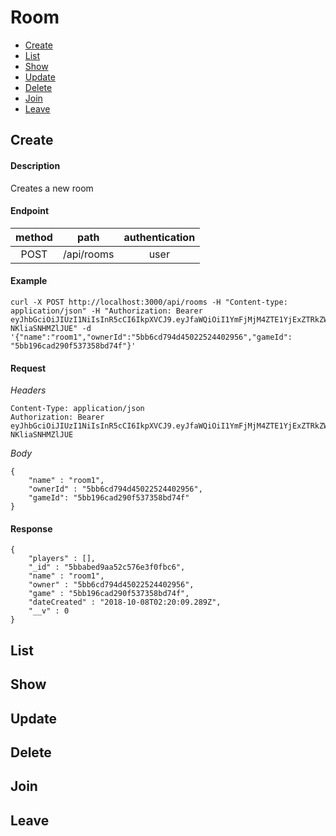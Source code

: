 # Room

- [Create](#create)
- [List](#list)
- [Show](#show)
- [Update](#update)
- [Delete](#delete)
- [Join](#join)
- [Leave](#leave)

## Create

#### Description

Creates a new room

#### Endpoint

| method | path | authentication |
| :-: | :-: | :-: |
| POST | /api/rooms | user |

#### Example

    curl -X POST http://localhost:3000/api/rooms -H "Content-type: application/json" -H "Authorization: Bearer eyJhbGciOiJIUzI1NiIsInR5cCI6IkpXVCJ9.eyJfaWQiOiI1YmFjMjM4ZTE1YjExZTRkZWJjOGIxMTgiLCJuYW1lIjoidXNlcl9uYW1lIiwiaXNBZG1pbiI6ZmFsc2UsImlhdCI6MTUzODAwNzk1MH0.a1b5cVZX0K5fTm7fcFXjmiWD7LI1-NKliaSNHMZlJUE" -d '{"name":"room1","ownerId":"5bb6cd794d45022524402956","gameId": "5bb196cad290f537358bd74f"}'


#### Request
*Headers*

    Content-Type: application/json
    Authorization: Bearer eyJhbGciOiJIUzI1NiIsInR5cCI6IkpXVCJ9.eyJfaWQiOiI1YmFjMjM4ZTE1YjExZTRkZWJjOGIxMTgiLCJuYW1lIjoidXNlcl9uYW1lIiwiaXNBZG1pbiI6ZmFsc2UsImlhdCI6MTUzODAwNzk1MH0.a1b5cVZX0K5fTm7fcFXjmiWD7LI1-NKliaSNHMZlJUE

*Body*

    {
        "name" : "room1",
        "ownerId" : "5bb6cd794d45022524402956",
        "gameId": "5bb196cad290f537358bd74f"
    }

#### Response

    {
        "players" : [],
        "_id" : "5bbabed9aa52c576e3f0fbc6",
        "name" : "room1",
        "owner" : "5bb6cd794d45022524402956",
        "game" : "5bb196cad290f537358bd74f",
        "dateCreated" : "2018-10-08T02:20:09.289Z",
        "__v" : 0
    }

## List

## Show

## Update

## Delete

## Join

## Leave
